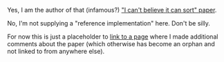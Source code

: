 Yes, I am the author of that (infamous?) ["I can't believe it can sort" paper](https://arxiv.org/abs/2110.01111).

No, I'm not supplying a "reference implementation" here. Don't be silly.

For now this is just a placeholder to [link to a page](https://www.cs.le.ac.uk/people/pyfung/sorting.html) where I made additional comments about the paper (which otherwise has become an orphan and not linked to from anywhere else).
